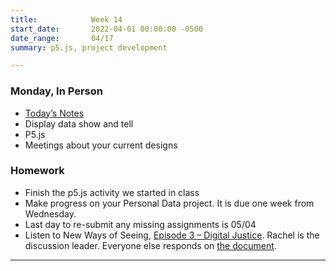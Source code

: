 ```yaml
---
title:            Week 14
start_date:       2022-04-01 00:00:00 -0500
date_range:       04/17
summary: p5.js, project development

---
```


### Monday, In Person

- [Today&rsquo;s Notes](https://paper.dropbox.com/doc/Penn-Week-14a-p5--Bf3pLS2WXfLgkq3BFeAwkrkFAQ-tTWFOWquPvtOFXV9MfEVB)
- Display data show and tell
- P5.js
- Meetings about your current designs

### Homework
- Finish the p5.js activity we started in class
- Make progress on your Personal Data project. It is due one week from Wednesday.
- Last day to re-submit any missing assignments is 05/04
- Listen to New Ways of Seeing, [Episode 3 – Digital Justice](https://www.bbc.co.uk/programmes/m0004mc4). Rachel is the discussion leader. Everyone else responds on [the document](https://paper.dropbox.com/doc/Penn-Art-of-Web-S22-Reading-Reflections--Bf2OiohMhACsRngSX5k0FUkrAQ-1UUZlQIbgmKjouZ5Tl2TE).




---
